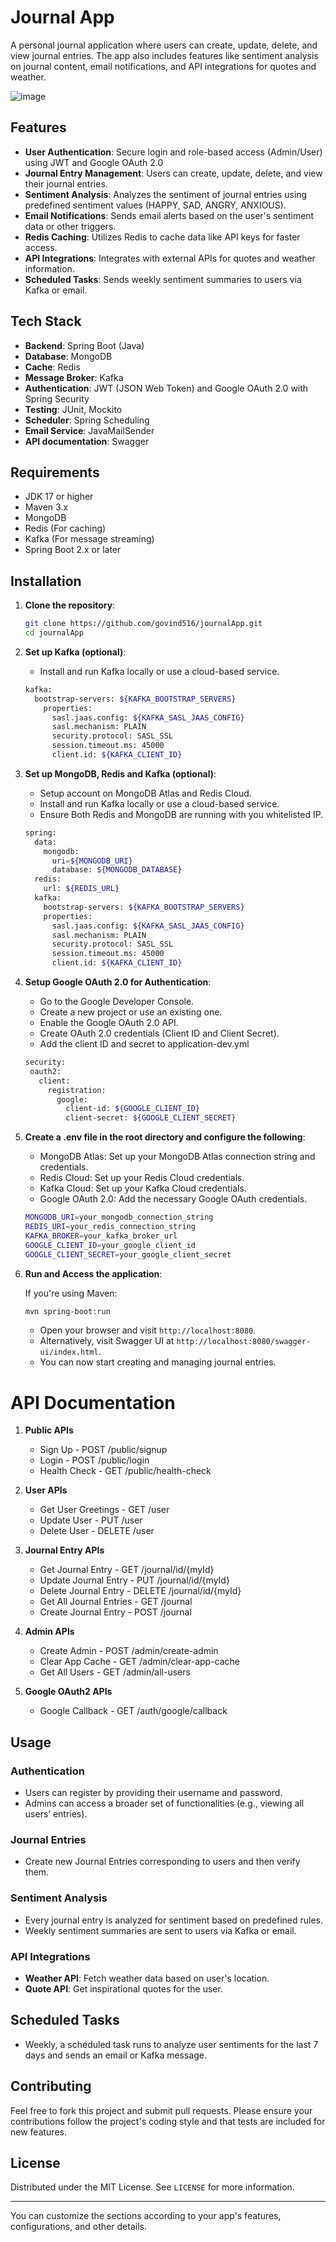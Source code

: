 # Journal App

A personal journal application where users can create, update, delete, and view journal entries. The app also includes features like sentiment analysis on journal content, email notifications, and API integrations for quotes and weather.

![image](https://github.com/user-attachments/assets/1e131ff5-ced9-4e36-ab1f-011ad82eaf44)

## Features

- **User Authentication**: Secure login and role-based access (Admin/User) using JWT and Google OAuth 2.0
- **Journal Entry Management**: Users can create, update, delete, and view their journal entries.
- **Sentiment Analysis**: Analyzes the sentiment of journal entries using predefined sentiment values (HAPPY, SAD, ANGRY, ANXIOUS).
- **Email Notifications**: Sends email alerts based on the user's sentiment data or other triggers.
- **Redis Caching**: Utilizes Redis to cache data like API keys for faster access.
- **API Integrations**: Integrates with external APIs for quotes and weather information.
- **Scheduled Tasks**: Sends weekly sentiment summaries to users via Kafka or email.

## Tech Stack

- **Backend**: Spring Boot (Java)
- **Database**: MongoDB
- **Cache**: Redis
- **Message Broker**: Kafka
- **Authentication**: JWT (JSON Web Token) and Google OAuth 2.0 with Spring Security
- **Testing**: JUnit, Mockito
- **Scheduler**: Spring Scheduling
- **Email Service**: JavaMailSender
- **API documentation**: Swagger

## Requirements

- JDK 17 or higher
- Maven 3.x
- MongoDB
- Redis (For caching)
- Kafka (For message streaming)
- Spring Boot 2.x or later

## Installation

1. **Clone the repository**:

   ```bash
   git clone https://github.com/govind516/journalApp.git
   cd journalApp
   ```

2. **Set up Kafka (optional)**:
   
   - Install and run Kafka locally or use a cloud-based service.
     
   ```bash
   kafka:
     bootstrap-servers: ${KAFKA_BOOTSTRAP_SERVERS}
       properties:
         sasl.jaas.config: ${KAFKA_SASL_JAAS_CONFIG}
         sasl.mechanism: PLAIN
         security.protocol: SASL_SSL
         session.timeout.ms: 45000
         client.id: ${KAFKA_CLIENT_ID}
   ```
   
3. **Set up MongoDB, Redis and Kafka (optional)**:
   - Setup account on MongoDB Atlas and Redis Cloud.
   - Install and run Kafka locally or use a cloud-based service.
   - Ensure Both Redis and MongoDB are running with you whitelisted IP.

   ```bash
   spring:
     data:
       mongodb:
         uri=${MONGODB_URI}
         database: ${MONGODB_DATABASE}
     redis:
       url: ${REDIS_URL}
     kafka:
       bootstrap-servers: ${KAFKA_BOOTSTRAP_SERVERS}
       properties:
         sasl.jaas.config: ${KAFKA_SASL_JAAS_CONFIG}
         sasl.mechanism: PLAIN
         security.protocol: SASL_SSL
         session.timeout.ms: 45000
         client.id: ${KAFKA_CLIENT_ID}
   ```
     
4. **Setup Google OAuth 2.0 for Authentication**:

   - Go to the Google Developer Console.
   - Create a new project or use an existing one.
   - Enable the Google OAuth 2.0 API.
   - Create OAuth 2.0 credentials (Client ID and Client Secret).
   - Add the client ID and secret to application-dev.yml

   ```bash
   security:
    oauth2:
      client:
        registration:
          google:
            client-id: ${GOOGLE_CLIENT_ID}
            client-secret: ${GOOGLE_CLIENT_SECRET}
   ```
    
5. **Create a .env file in the root directory and configure the following**:

   - MongoDB Atlas: Set up your MongoDB Atlas connection string and credentials.
   - Redis Cloud: Set up your Redis Cloud credentials.
   - Kafka Cloud: Set up your Kafka Cloud credentials.
   - Google OAuth 2.0: Add the necessary Google OAuth credentials.

   ```bash
   MONGODB_URI=your_mongodb_connection_string
   REDIS_URI=your_redis_connection_string
   KAFKA_BROKER=your_kafka_broker_url
   GOOGLE_CLIENT_ID=your_google_client_id
   GOOGLE_CLIENT_SECRET=your_google_client_secret
   ```

6. **Run and Access the application**:

   If you're using Maven:

   ```bash
   mvn spring-boot:run
   ```
   
   - Open your browser and visit `http://localhost:8080`.
   - Alternatively, visit Swagger UI at `http://localhost:8080/swagger-ui/index.html`.
   - You can now start creating and managing journal entries.


# API Documentation

1. **Public APIs**

   - Sign Up - POST /public/signup  
   - Login - POST /public/login  
   - Health Check - GET /public/health-check  

2. **User APIs**

   - Get User Greetings - GET /user  
   - Update User - PUT /user  
   - Delete User - DELETE /user  

3. **Journal Entry APIs**

   - Get Journal Entry - GET /journal/id/{myId}  
   - Update Journal Entry - PUT /journal/id/{myId}  
   - Delete Journal Entry - DELETE /journal/id/{myId}  
   - Get All Journal Entries - GET /journal  
   - Create Journal Entry - POST /journal  

4. **Admin APIs**

   - Create Admin - POST /admin/create-admin  
   - Clear App Cache - GET /admin/clear-app-cache  
   - Get All Users - GET /admin/all-users  

5. **Google OAuth2 APIs**

   - Google Callback - GET /auth/google/callback
     
## Usage

### Authentication

- Users can register by providing their username and password.
- Admins can access a broader set of functionalities (e.g., viewing all users’ entries).

### Journal Entries

- Create new Journal Entries corresponding to users and then verify them.

### Sentiment Analysis

- Every journal entry is analyzed for sentiment based on predefined rules.
- Weekly sentiment summaries are sent to users via Kafka or email.

### API Integrations

- **Weather API**: Fetch weather data based on user's location.
- **Quote API**: Get inspirational quotes for the user.

## Scheduled Tasks

- Weekly, a scheduled task runs to analyze user sentiments for the last 7 days and sends an email or Kafka message.

## Contributing

Feel free to fork this project and submit pull requests. Please ensure your contributions follow the project's coding style and that tests are included for new features.

## License

Distributed under the MIT License. See `LICENSE` for more information.

---

You can customize the sections according to your app's features, configurations, and other details.
